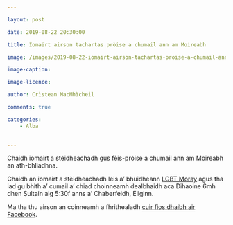```yaml
---

layout: post

date: 2019-08-22 20:30:00

title: Iomairt airson tachartas pròise a chumail ann am Moireabh

image: /images/2019-08-22-iomairt-airson-tachartas-proise-a-chumail-ann-am-moireabh.JPG

image-caption:

image-licence:

author: Crìstean MacMhìcheil

comments: true

categories:
    - Alba
    

---
```


Chaidh iomairt a stèidheachadh gus fèis-pròise a chumail ann am Moireabh an ath-bhliadhna.

<!--more-->

Chaidh an iomairt a stèidheachadh leis a’ bhuidheann [LGBT Moray](https://www.facebook.com/lgbt.moray/) agus tha iad gu bhith a’ cumail a’ chiad choinneamh dealbhaidh aca Dihaoine 6mh dhen Sultain aig 5:30f anns a’ Chaberfeidh, Eilginn.

Ma tha thu airson an coinneamh a fhrithealadh [cuir fios dhaibh air Facebook](https://www.facebook.com/events/351088392509215/?ti=icl).
